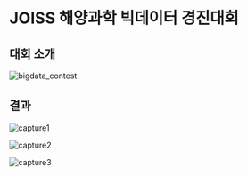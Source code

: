 # JOISS 해양과학 빅데이터 경진대회
## 대회 소개
![bigdata_contest](https://user-images.githubusercontent.com/108854903/212527714-ecd869e9-b108-4a70-bdbd-eda621ae5ae3.jpg)


## 결과
![capture1](https://user-images.githubusercontent.com/108854903/212527871-725c46ca-bd91-48ea-b082-3718d3e4c157.png)

![capture2](https://user-images.githubusercontent.com/108854903/212527874-7ce2a04d-d4bc-41cb-8ea2-08a5141a3a28.png)

![capture3](https://user-images.githubusercontent.com/108854903/212527876-6a1c7adc-cb93-4577-ba72-3e856a2f66c4.png)
